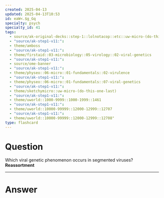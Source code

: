 ```yaml
---
created: 2025-04-13
updated: 2025-04-13T10:53
id: eaW<.$g_Gq
specialty: psych
specialty_id: 41
tags:
  - source/ak-original-decks::step-1::lolnotacop::etc::uw-micro-(do-this-one-last)
  - "source/ak-step1-v11:": 
  - theme/amboss
  - "source/ak-step1-v11:": 
  - theme/firstaid::03-microbiology::05-virology::02-viral-genetics
  - "source/ak-step1-v11:": 
  - source/ome-banner
  - "source/ak-step1-v11:": 
  - theme/physeo::06-micro::01-fundamentals::02-virulence
  - "source/ak-step1-v11:": 
  - theme/physeo::06-micro::01-fundamentals::07-viral-genetics
  - "source/ak-step1-v11:": 
  - theme/sketchymicro::uw-micro-(do-this-one-last)
  - "source/ak-step1-v11:": 
  - theme/uworld::1000-9999::1000-1999::1461
  - "source/ak-step1-v11:": 
  - theme/uworld::10000-99999::12000-12999::12707
  - "source/ak-step1-v11:": 
  - theme/uworld::10000-99999::12000-12999::12708"
type: flashcard
---
```


# Question
Which viral genetic phenomenon occurs in segmented viruses?   **Reassortment**

---

# Answer
